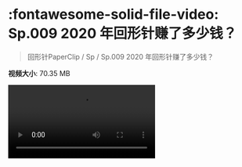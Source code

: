 # :fontawesome-solid-file-video: Sp.009 2020 年回形针赚了多少钱？

> 回形针PaperClip / Sp / Sp.009 2020 年回形针赚了多少钱？

**视频大小**: 70.35 MB

<div class="video"><video src="https://file.hsyhx.top/archive/回形针PaperClip/Sp/Sp.009 2020 年回形针赚了多少钱？.mp4" controls preload>🤔 您的浏览器不支持 video 标签</video></div>